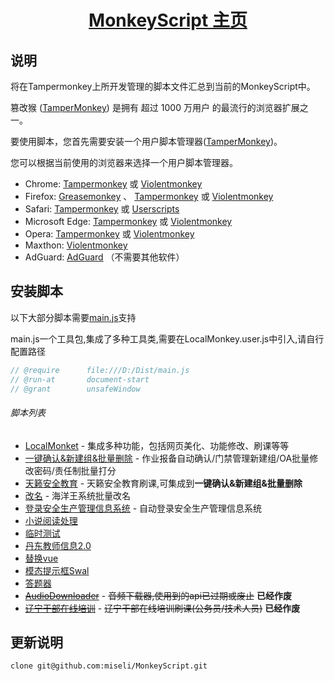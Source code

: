 # <center>[MonkeyScript 主页](https://miseli.github.io/MonkeyScript/index.html)</center>

## 说明
将在Tampermonkey上所开发管理的脚本文件汇总到当前的MonkeyScript中。

篡改猴 ([TamperMonkey](http://tampermonkey.net/)) 是拥有 超过 1000 万用户 的最流行的浏览器扩展之一。

要使用脚本，您首先需要安装一个用户脚本管理器([TamperMonkey](http://tampermonkey.net/))。

您可以根据当前使用的浏览器来选择一个用户脚本管理器。

+ Chrome: [Tampermonkey](https://chromewebstore.google.com/detail/dhdgffkkebhmkfjojejmpbldmpobfkfo) 或 [Violentmonkey](https://chrome.google.com/webstore/detail/violent-monkey/jinjaccalgkegednnccohejagnlnfdag)
+ Firefox: [Greasemonkey](https://addons.mozilla.org/firefox/addon/greasemonkey/) 、 [Tampermonkey](https://addons.mozilla.org/firefox/addon/tampermonkey/) 或 [Violentmonkey](https://addons.mozilla.org/firefox/addon/violentmonkey/)
+ Safari: [Tampermonkey](http://tampermonkey.net/?browser=safari) 或 [Userscripts](https://apps.apple.com/app/userscripts/id1463298887)
+ Microsoft Edge: [Tampermonkey](https://microsoftedge.microsoft.com/addons/detail/tampermonkey/iikmkjmpaadaobahmlepeloendndfphd) 或 [Violentmonkey](https://microsoftedge.microsoft.com/addons/detail/violentmonkey/eeagobfjdenkkddmbclomhiblgggliao)
+ Opera: [Tampermonkey](https://addons.opera.com/extensions/details/tampermonkey-beta/) 或 [Violentmonkey](https://violentmonkey.github.io/get-it/)
+ Maxthon: [Violentmonkey](http://extension.maxthon.com/detail/index.php?view_id=1680)
+ AdGuard: [AdGuard](https://adguard.com/) （不需要其他软件）



## 安装脚本
以下大部分脚本需要[main.js](https://miseli.github.io/MonkeyScript/main.js)支持

main.js一个工具包,集成了多种工具类,需要在LocalMonkey.user.js中引入,请自行配置路径
``` js
// @require      file:///D:/Dist/main.js
// @run-at       document-start
// @grant        unsafeWindow
```
###### 脚本列表

+ [LocalMonket](https://miseli.github.io/MonkeyScript/LocalMonket.user.js) - 集成多种功能，包括网页美化、功能修改、刷课等等
+ [一键确认&新建组&批量删除](https://miseli.github.io/MonkeyScript/一键确认&新建组&批量删除.user.js) - 作业报备自动确认/门禁管理新建组/OA批量修改密码/责任制批量打分
+ [天籁安全教育](https://miseli.github.io/MonkeyScript/天籁安全教育.user.js) - 天籁安全教育刷课,可集成到**一键确认&新建组&批量删除**
+ [改名](https://miseli.github.io/MonkeyScript/改名.user.js) - 海洋王系统批量改名
+ [登录安全生产管理信息系统](https://miseli.github.io/MonkeyScript/登录安全生产管理信息系统.user.js) - 自动登录安全生产管理信息系统
+ [小说阅读处理](https://miseli.github.io/MonkeyScript/小说阅读处理.user.js)
+ [临时测试](https://miseli.github.io/MonkeyScript/临时测试.user.js)
+ [丹东教师信息2.0](https://miseli.github.io/MonkeyScript/丹东教师信息2.0.user.js)
+ [替换vue](https://miseli.github.io/MonkeyScript/替换vue.user.js)
+ [模态提示框Swal](https://miseli.github.io/MonkeyScript/模态提示框Swal.user.js)
+ [答题器](https://miseli.github.io/MonkeyScript/答题器.user.js)
+ [~~AudioDownloader~~](https://miseli.github.io/MonkeyScript/AudioDownloader.user.js) - ~~音频下载器,使用到的api已过期或废止~~ **已经作废**
+ [~~辽宁干部在线培训~~](https://miseli.github.io/MonkeyScript/辽宁干部在线培训.user.js) - ~~辽宁干部在线培训刷课(公务员/技术人员)~~  **已经作废**



## 更新说明
```
clone git@github.com:miseli/MonkeyScript.git
```